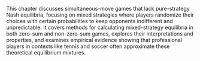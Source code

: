 This chapter discusses simultaneous-move games that lack pure-strategy Nash equilibria, focusing on mixed strategies where players randomize their choices with certain probabilities to keep opponents indifferent and unpredictable. It covers methods for calculating mixed-strategy equilibria in both zero-sum and non-zero-sum games, explores their interpretations and properties, and examines empirical evidence showing that professional players in contexts like tennis and soccer often approximate these theoretical equilibrium mixtures.
